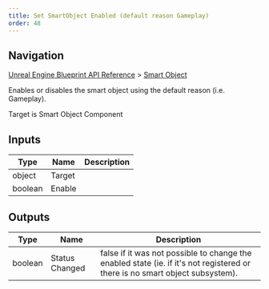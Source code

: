 ```yaml
---
title: Set SmartObject Enabled (default reason Gameplay)
order: 48
---
```

## Navigation

[Unreal Engine Blueprint API Reference](https://dev.epicgames.com/documentation/en-us/unreal-engine/BlueprintAPI) > [Smart Object](https://dev.epicgames.com/documentation/en-us/unreal-engine/BlueprintAPI/SmartObject)

Enables or disables the smart object using the default reason (i.e. Gameplay).

Target is Smart Object Component

## Inputs

| Type | Name | Description |
| --- | --- | --- |
| object | Target |  |
| boolean | Enable |  |

## Outputs

| Type | Name | Description |
| --- | --- | --- |
| boolean | Status Changed | false if it was not possible to change the enabled state (ie. if it's not registered or there is no smart object subsystem). |
